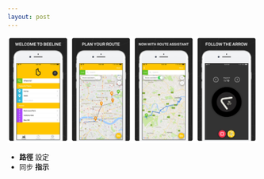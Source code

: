 ```yaml
---
layout: post
---
```


![beeline_app](images/nav_img/beeline/app.png)

* __路徑__ 設定
* 同步 __指示__

<!--
    0. logo
    1. panel
    2. features
    3. installation
    4. app view
    -->
